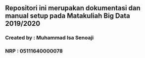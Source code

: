 ## Repositori ini merupakan dokumentasi dan manual setup pada Matakuliah Big Data 2019/2020

### Created by  : Muhammad Isa Senoaji
### NRP         : 05111640000078
